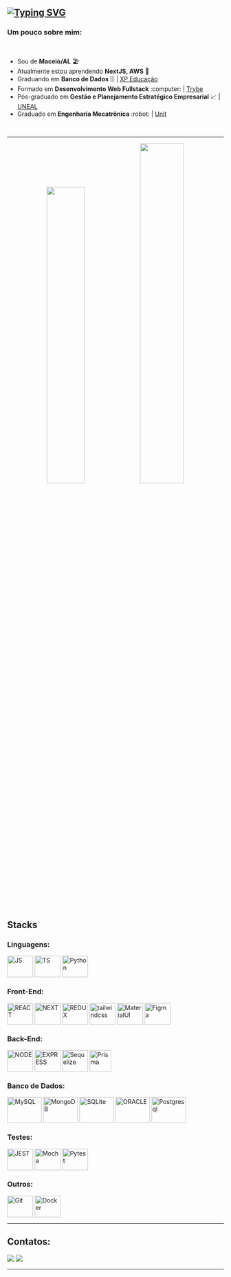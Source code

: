 ## [![Typing SVG](https://readme-typing-svg.demolab.com?font=Indie+Flower&size=40&pause=1000&color=00f&background=fff&vCenter=true&width=1200&height=60&lines=%F0%9F%91%8B+Olá,+Meu+nome+é+Luiz+Filipe,+Sou+Engenheiro+de+Software)](https://git.io/typing-svg)


  <div>
    <h3>Um pouco sobre mim:</h3>
    <br>
    <ul>
      <li>Sou de <strong>Maceió/AL</strong> 🏖️</li>
      <li>Atualmente estou aprendendo <strong>NextJS, AWS</strong> 🌱</li>
      <li>Graduando em <strong>Banco de Dados</strong> 🗄️ | <a href="https://www.xpeducacao.com.br/?utm_source=google&utm_medium=cpc&utm_campaign=awareness_home_xpe&utm_term=29082022&utm_content=marcaxpe&gclid=Cj0KCQjw-fmZBhDtARIsAH6H8qhEMBIZzLxoSYn65MFUMYbEkcG63bIYj-YKTmCMCeX_ReR7LqpkmQ0aAhRUEALw_wcB">XP Educação</a></li>
      <li>Formado em <strong>Desenvolvimento Web Fullstack</strong> :computer: | <a href="https://www.betrybe.com/">Trybe</a></li>
      <li>Pós-graduado em <strong>Gestão e Planejamento Estratégico Empresarial</strong> 📈 | <a href="http://www.uneal.edu.br/">UNEAL</a></li>
      <li>Graduado em <strong>Engenharia Mecatrônica</strong> :robot: | <a href="https://www.unit.br/">Unit</a></li>
    </ul>
  </div>



  <!-- <p>Clique 
      <a href="https://luizfilipelgs.github.io/Portfolio/#hs"           target="_blank">
         aqui
      </a>
      para ver meu porfólio web!
   </p>-->
<br>
<hr>

<div align="center">
  <img width=42% src="https://github-readme-stats.vercel.app/api/top-langs/?username=luizfilipelgs&layout=compact&langs_count=8&theme=github"/>
  <img width=45% src="http://github-profile-summary-cards.vercel.app/api/cards/productive-time?username=luizfilipelgs&theme=github&utcOffset=-3"/>
</div>

<br>

<h2>Stacks</h2>
 <h3>Linguagens:</h3>
<div align="left" style="display: inline-block">
  <img align="center" alt="JS" height="50px" width="60px" src="https://cdn.jsdelivr.net/gh/devicons/devicon/icons/javascript/javascript-original.svg" />
  <img align="center" alt="TS" height="50px" width="60px" src="https://cdn.jsdelivr.net/gh/devicons/devicon/icons/typescript/typescript-original.svg" />
  <img align="center" alt="Python" height="50px" width="60px" src="https://cdn.jsdelivr.net/gh/devicons/devicon/icons/python/python-original.svg" />
  <!--<img align="center" alt="C++" height="50px" width="60px" src="https://cdn.jsdelivr.net/gh/devicons/devicon/icons/cplusplus/cplusplus-original.svg" /> -->
</div>

<h3>Front-End:</h3>
<div align="left" style="display: inline-block">
 	<img align="center" alt="REACT" height="50px" width="60px" src="https://cdn.jsdelivr.net/gh/devicons/devicon/icons/react/react-original-wordmark.svg">
	<img align="center" alt="NEXT" height="50px" width="60px" src="https://cdn.jsdelivr.net/gh/devicons/devicon/icons/nextjs/nextjs-original-wordmark.svg">
	<img align="center" alt="REDUX" height="50px" width="60px" src="https://cdn.jsdelivr.net/gh/devicons/devicon/icons/redux/redux-original.svg">  
	<!--<img align="center" alt="HTML" width="60" src="https://cdn.jsdelivr.net/gh/devicons/devicon/icons/html5/html5-original-wordmark.svg">  
	<img align="center" alt="CSS" width="60" src="https://cdn.jsdelivr.net/gh/devicons/devicon/icons/css3/css3-original-wordmark.svg">-->
	<img align="center" alt="tailwindcss" height="50px" width="60px" src="https://cdn.jsdelivr.net/gh/devicons/devicon/icons/tailwindcss/tailwindcss-plain.svg">
	<img align="center" alt="MaterialUI" height="50px" width="60px" src="https://cdn.jsdelivr.net/gh/devicons/devicon/icons/materialui/materialui-original.svg">
	<img align="center" alt="Figma" height="50px" width="60px" src="https://cdn.jsdelivr.net/gh/devicons/devicon/icons/figma/figma-original.svg"> 
</div>

<h3>Back-End:</h3>
<div align="left" style="display: inline-block">
 	<img align="center" alt="NODE" height="50px" width="60px" src="https://cdn.jsdelivr.net/gh/devicons/devicon/icons/nodejs/nodejs-original.svg" />
	<!--<img align="center" alt="Django" height="50px" width="60px" src="https://cdn.jsdelivr.net/gh/devicons/devicon/icons/django/django-plain.svg" /> -->
	<img align="center" alt="EXPRESS" height="50px" width="60px" src="https://cdn.jsdelivr.net/gh/devicons/devicon/icons/express/express-original.svg" /> 
	<img align="center" alt="Sequelize" height="50px" width="60px" src="https://cdn.jsdelivr.net/gh/devicons/devicon/icons/sequelize/sequelize-original.svg" />
	<img align="center" alt="Prisma" height="50px" width="50px" src="https://seeklogo.com/images/P/prisma-logo-3805665B69-seeklogo.com.png" />
	
</div>

<h3>Banco de Dados:</h3>
<div align="left" style="display: inline-block">
 	<img align="center" alt="MySQL" height="60px" width="80px" src="https://cdn.jsdelivr.net/gh/devicons/devicon/icons/mysql/mysql-original-wordmark.svg" />   
	<img align="center" alt="MongoDB" height="60px" width="80px" src="https://cdn.jsdelivr.net/gh/devicons/devicon/icons/mongodb/mongodb-original-wordmark.svg" />
	<img align="center" alt="SQLite" height="60px" width="80px" src="https://cdn.jsdelivr.net/gh/devicons/devicon/icons/sqlite/sqlite-original-wordmark.svg" />
	<img align="center" alt="ORACLE" height="60px" width="80px" src="https://cdn.jsdelivr.net/gh/devicons/devicon/icons/oracle/oracle-original.svg" />
	<img align="center" alt="Postgresql" height="60px" width="80px" src="https://cdn.jsdelivr.net/gh/devicons/devicon/icons/postgresql/postgresql-original-wordmark.svg" />
	
</div>

<h3>Testes:</h3>
<div align="left" style="display: inline-block">
 	<img align="center" alt="JEST" height="50px" width="60px" src="https://cdn.jsdelivr.net/gh/devicons/devicon/icons/jest/jest-plain.svg" />
	<img align="center" alt="Mocha" height="50px" width="60px" src="https://cdn.jsdelivr.net/gh/devicons/devicon/icons/mocha/mocha-plain.svg" />
	<img align="center" alt="Pytest" height="50px" width="60px" src="https://cdn.jsdelivr.net/gh/devicons/devicon/icons/pytest/pytest-original-wordmark.svg" />
</div>

<h3>Outros:</h3>
<div align="left" style="display: inline-block">
 	<img align="center" alt="Git" height="50px" width="60px" src="https://cdn.jsdelivr.net/gh/devicons/devicon/icons/git/git-original-wordmark.svg">  
	<img align="center" alt="Docker" height="50px" width="60px" src="https://cdn.jsdelivr.net/gh/devicons/devicon/icons/docker/docker-original-wordmark.svg" />  
</div>
 <hr>
 
 ## Contatos:
 
<div align="left" style="display: inline-block"> 
  <a href="https://mail.google.com/mail/?view=cm&fs=1&to=luizfilipelgs@gmail.com"><img src="https://img.shields.io/badge/Gmail-D14836?style=for-the-badge&logo=gmail&logoColor=white"/></a>
  <a href="https://www.linkedin.com/in/luizfilipelgs/"><img src="https://img.shields.io/badge/LinkedIn-0077B5?style=for-the-badge&logo=linkedin&logoColor=white"/></a> 
</div>
   <hr>
 

 <!-- ![Snake animation](https://github.com/luizfilipelgs/luizfilipelgs/blob/output/github-contribution-grid-snake.svg)
 </p> -->
